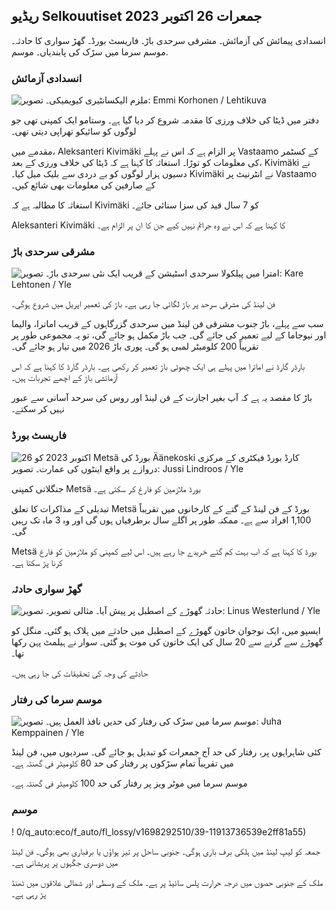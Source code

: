 ## ریڈیو Selkouutiset جمعرات 26 اکتوبر 2023

انسدادی پیمائش کی آزمائش۔ مشرقی سرحدی باڑ۔ فاریسٹ بورڈ۔ گھڑ سواری کا حادثہ۔ موسم سرما میں سڑک کی پابندیاں۔ موسم.

### انسدادی آزمائش

![ملزم الیکسانٹیری کیویمیکی۔ تصویر: Emmi Korhonen / Lehtikuva](https://images.cdn.yle.fi/image/upload/c_crop,h_2875,w_5112,x_0,y_568/ar_1.777777777777777,c_fill,g_faces/6_10/0p_10/0p_0,h.q_auto:eco/f_auto/fl_lossy/v1698305049/39-1191484653a13e7df175)

دفتر میں ڈیٹا کی خلاف ورزی کا مقدمہ شروع کر دیا گیا ہے۔ وستامو ایک کمپنی تھی جو لوگوں کو سائیکو تھراپی دیتی تھی۔

مقدمے میں، Aleksanteri Kivimäki پر الزام ہے کہ اس نے پہلے Vastaamo کے کسٹمر کی معلومات کو توڑا۔ استغاثہ کا کہنا ہے کہ ڈیٹا کی خلاف ورزی کے بعد، Kivimäki نے دسیوں ہزار لوگوں کو بے دردی سے بلیک میل کیا۔ Kivimäki نے انٹرنیٹ پر Vastaamo کے صارفین کی معلومات بھی شائع کیں۔

استغاثہ کا مطالبہ ہے کہ Kivimäki کو 7 سال قید کی سزا سنائی جائے۔

Aleksanteri Kivimäki کا کہنا ہے کہ اس نے وہ جرائم نہیں کیے جن کا ان پر الزام ہے۔

### مشرقی سرحدی باڑ

![امترا میں پیلکولا سرحدی اسٹیشن کے قریب ایک نئی سرحدی باڑ۔ تصویر: Kare Lehtonen / Yle](https://images.cdn.yle.fi/image/upload/c_crop,h_2243,w_3993,x_0,y_0/ar_1.777777777777777,c_fill,g_faces,h_675,h/1201/q_auto:eco/f_auto/fl_lossy/v1698323397/39-1191724653a55b2a04b0)

فن لینڈ کی مشرقی سرحد پر باڑ لگائی جا رہی ہے۔ باڑ کی تعمیر اپریل میں شروع ہوگی۔

سب سے پہلے، باڑ جنوب مشرقی فن لینڈ میں سرحدی گزرگاہوں کے قریب اماترا، والیما اور نیوجاما کے لیے تعمیر کی جائے گی۔ جب باڑ مکمل ہو جائے گی، تو یہ مجموعی طور پر تقریباً 200 کلومیٹر لمبی ہو گی۔ پوری باڑ 2026 میں تیار ہو جائے گی۔

بارڈر گارڈ نے اماترا میں پہلے ہی ایک چھوٹی باڑ تعمیر کر رکھی ہے۔ بارڈر گارڈ کا کہنا ہے کہ اس آزمائشی باڑ کے اچھے تجربات ہیں۔

باڑ کا مقصد یہ ہے کہ آپ بغیر اجازت کے فن لینڈ اور روس کی سرحد آسانی سے عبور نہیں کر سکتے۔

### فاریسٹ بورڈ

![26 اکتوبر 2023 کو Metsä بورڈ کی Äänekoski کارڈ بورڈ فیکٹری کے مرکزی دروازے پر واقع اینٹوں کی عمارت۔ تصویر: Jussi Lindroos / Yle](https://images.cdn.yle.fi/image/upload/c_crop,h_2267,w_4031,x_0,y_0/ar_1.777777777777777,c_fill,g_faces,h_675,h/1201,c_fillq_auto:eco/f_auto/fl_lossy/v1698319726/39-1191672653a4ca1724ad)

جنگلاتی کمپنی Metsä بورڈ ملازمین کو فارغ کر سکتی ہے۔

تبدیلی کے مذاکرات کا تعلق Metsä بورڈ کے فن لینڈ کے گتے کے کارخانوں میں تقریباً 1,100 افراد سے ہے۔ ممکنہ طور پر اگلے سال برطرفیاں ہوں گی اور وہ 3 ماہ تک رہیں گی۔

Metsä بورڈ کا کہنا ہے کہ اب بہت کم گتے خریدے جا رہے ہیں۔ اس لیے کمپنی کو ملازمین کو فارغ کرنا پڑ سکتا ہے۔

### گھڑ سواری حادثہ

![حادثہ گھوڑے کے اصطبل پر پیش آیا۔ مثالی تصویر۔ تصویر: Linus Westerlund / Yle](https://images.cdn.yle.fi/image/upload/c_crop,h_3375,w_6000,x_0,y_387/ar_1.777777777777777,c_fill,g_faces,h/1_27777777777777777777777777777777777777777777777777777777777777777777777777777777777777777777777777777777777777777777777,c_fill,g_faces,h/1_05/0p/015/q_auto:eco/f_auto/fl_lossy/v1692692625/39-116023264e46d0e45030)

ایسپو میں، ایک نوجوان خاتون گھوڑے کے اصطبل میں حادثے میں ہلاک ہو گئی۔ منگل کو گھوڑے سے گرنے سے 20 سال کی ایک خاتون کی موت ہو گئی۔ سوار نے ہیلمٹ پہن رکھا تھا۔

حادثے کی وجہ کی تحقیقات کی جا رہی ہیں۔

### موسم سرما کی رفتار

![موسم سرما میں سڑک کی رفتار کی حدیں نافذ العمل ہیں۔ تصویر: Juha Kemppainen / Yle](https://images.cdn.yle.fi/image/upload/c_crop,h_2250,w_4000,x_0,y_0/ar_1.777777777777777,c_fill,g_faces,h/1750,h/1750q_auto:eco/f_auto/fl_lossy/v1603287400/39-7327705f903747751c2)

کئی شاہراہوں پر، رفتار کی حد آج جمعرات کو تبدیل ہو جائے گی۔ سردیوں میں، فن لینڈ میں تقریباً تمام سڑکوں پر رفتار کی حد 80 کلومیٹر فی گھنٹہ ہے۔

موسم سرما میں موٹر ویز پر رفتار کی حد 100 کلومیٹر فی گھنٹہ ہے۔

### موسم

! 0/q_auto:eco/f_auto/fl_lossy/v1698292510/39-11913736539e2ff81a55)

جمعہ کو لیپ لینڈ میں ہلکی برف باری ہوگی۔ جنوبی ساحل پر تیز ہواؤں یا برفباری بھی ہوگی۔ فن لینڈ میں دوسری جگہوں پر پریشانی ہے۔

ملک کے جنوبی حصوں میں درجہ حرارت پلس سائیڈ پر ہے۔ ملک کے وسطی اور شمالی علاقوں میں ٹھنڈ پڑ رہی ہے۔